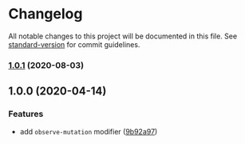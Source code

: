 # Changelog

All notable changes to this project will be documented in this file. See [standard-version](https://github.com/conventional-changelog/standard-version) for commit guidelines.

### [1.0.1](https://github.com/alexlafroscia/ember-mutation-observer-modifier/compare/v1.0.0...v1.0.1) (2020-08-03)

## 1.0.0 (2020-04-14)

### Features

- add `observe-mutation` modifier ([9b92a97](https://github.com/alexlafroscia/ember-mutation-observer-modifier/commit/9b92a97523a8ced4a5fd67d1f5e0cf2f326db87a))
